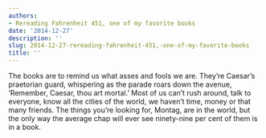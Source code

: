 ```yaml
---
authors:
- Rereading Fahrenheit 451, one of my favorite books
date: '2014-12-27'
description: ''
slug: 2014-12-27-rereading-fahrenheit-451,-one-of-my-favorite-books
title: ''
---
```

The books are to remind us what asses and fools we are. They’re Caesar’s praetorian guard, whispering as the parade roars down the avenue, ‘Remember, Caesar, thou art mortal.’ Most of us can’t rush around, talk to everyone, know all the cities of the world, we haven’t time, money or that many friends. The things you’re looking for, Montag, are in the world, but the only way the average chap will ever see ninety-nine per cent of them is in a book.



